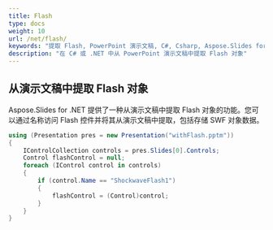```yaml
---
title: Flash
type: docs
weight: 10
url: /net/flash/
keywords: "提取 Flash, PowerPoint 演示文稿, C#, Csharp, Aspose.Slides for .NET"
description: "在 C# 或 .NET 中从 PowerPoint 演示文稿中提取 Flash 对象"
---
```


## **从演示文稿中提取 Flash 对象**
Aspose.Slides for .NET 提供了一种从演示文稿中提取 Flash 对象的功能。您可以通过名称访问 Flash 控件并将其从演示文稿中提取，包括存储 SWF 对象数据。

```c#
using (Presentation pres = new Presentation("withFlash.pptm"))
{
    IControlCollection controls = pres.Slides[0].Controls;
    Control flashControl = null;
    foreach (IControl control in controls)
    {
        if (control.Name == "ShockwaveFlash1")
        {
            flashControl = (Control)control;
        }
    }
}
```